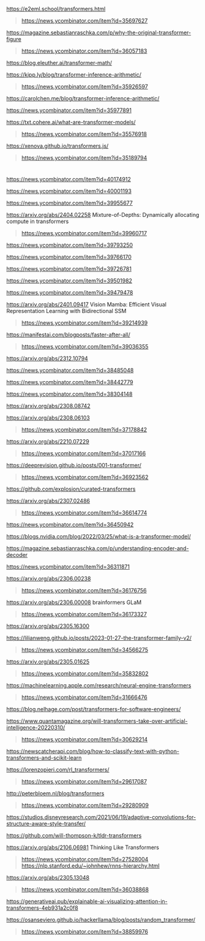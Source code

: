 https://e2eml.school/transformers.html
> https://news.ycombinator.com/item?id=35697627

https://magazine.sebastianraschka.com/p/why-the-original-transformer-figure
> https://news.ycombinator.com/item?id=36057183

https://blog.eleuther.ai/transformer-math/

https://kipp.ly/blog/transformer-inference-arithmetic/
> https://news.ycombinator.com/item?id=35926597

https://carolchen.me/blog/transformer-inference-arithmetic/

https://news.ycombinator.com/item?id=35977891

https://txt.cohere.ai/what-are-transformer-models/
> https://news.ycombinator.com/item?id=35576918

https://xenova.github.io/transformers.js/
> https://news.ycombinator.com/item?id=35189794

#
https://news.ycombinator.com/item?id=40174912

https://news.ycombinator.com/item?id=40001193

https://news.ycombinator.com/item?id=39955677

https://arxiv.org/abs/2404.02258 Mixture-of-Depths: Dynamically allocating compute in transformers
> https://news.ycombinator.com/item?id=39960717

https://news.ycombinator.com/item?id=39793250

https://news.ycombinator.com/item?id=39766170

https://news.ycombinator.com/item?id=39726781

https://news.ycombinator.com/item?id=39501982

https://news.ycombinator.com/item?id=39479478

https://arxiv.org/abs/2401.09417 Vision Mamba: Efficient Visual Representation Learning with Bidirectional SSM
> https://news.ycombinator.com/item?id=39214939

https://manifestai.com/blogposts/faster-after-all/
> https://news.ycombinator.com/item?id=39036355

https://arxiv.org/abs/2312.10794

https://news.ycombinator.com/item?id=38485048

https://news.ycombinator.com/item?id=38442779

https://news.ycombinator.com/item?id=38304148

https://arxiv.org/abs/2308.08742

https://arxiv.org/abs/2308.06103
> https://news.ycombinator.com/item?id=37178842

https://arxiv.org/abs/2210.07229
> https://news.ycombinator.com/item?id=37017166

https://deeprevision.github.io/posts/001-transformer/
> https://news.ycombinator.com/item?id=36923562

https://github.com/explosion/curated-transformers

https://arxiv.org/abs/2307.02486
> https://news.ycombinator.com/item?id=36614774

https://news.ycombinator.com/item?id=36450942

https://blogs.nvidia.com/blog/2022/03/25/what-is-a-transformer-model/

https://magazine.sebastianraschka.com/p/understanding-encoder-and-decoder

https://news.ycombinator.com/item?id=36311871

https://arxiv.org/abs/2306.00238
> https://news.ycombinator.com/item?id=36176756

https://arxiv.org/abs/2306.00008 brainformers GLaM
> https://news.ycombinator.com/item?id=36173327

https://arxiv.org/abs/2305.16300

https://lilianweng.github.io/posts/2023-01-27-the-transformer-family-v2/
> https://news.ycombinator.com/item?id=34566275

https://arxiv.org/abs/2305.01625
> https://news.ycombinator.com/item?id=35832802

https://machinelearning.apple.com/research/neural-engine-transformers
> https://news.ycombinator.com/item?id=31666476

https://blog.nelhage.com/post/transformers-for-software-engineers/

https://www.quantamagazine.org/will-transformers-take-over-artificial-intelligence-20220310/
> https://news.ycombinator.com/item?id=30629214

https://newscatcherapi.com/blog/how-to-classify-text-with-python-transformers-and-scikit-learn

https://lorenzopieri.com/rl_transformers/
> https://news.ycombinator.com/item?id=29617087

http://peterbloem.nl/blog/transformers
> https://news.ycombinator.com/item?id=29280909

https://studios.disneyresearch.com/2021/06/19/adaptive-convolutions-for-structure-aware-style-transfer/

https://github.com/will-thompson-k/tldr-transformers

https://arxiv.org/abs/2106.06981 Thinking Like Transformers
> https://news.ycombinator.com/item?id=27528004
> https://nlp.stanford.edu/~johnhew/rnns-hierarchy.html

https://arxiv.org/abs/2305.13048
> https://news.ycombinator.com/item?id=36038868

https://generativeai.pub/explainable-ai-visualizing-attention-in-transformers-4eb931a2c0f8

https://osanseviero.github.io/hackerllama/blog/posts/random_transformer/
> https://news.ycombinator.com/item?id=38859976
